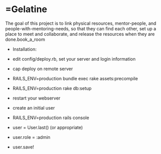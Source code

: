 =Gelatine
===========

The goal of this project is to link physical resources, mentor-people, and people-with-mentoring-needs, so that they can find each other, set up a place to meet and collaborate, and release the resources when they are done.book_a_room


- Installation:

* edit config/deploy.rb, set your server and login information
* cap deploy
 on remote server
* RAILS_ENV=production bundle exec rake assets:precompile
* RAILS_ENV=production rake db:setup 

* restart your webserver
* create an initial user
* RAILS_ENV=production rails console
* user = User.last() (or appropriate)
* user.role = :admin
* user.save!
